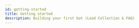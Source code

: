```yaml
---
id: getting-started
title: Getting started
description: Building your first bot (Lead Collection & FAQ)
---
```

